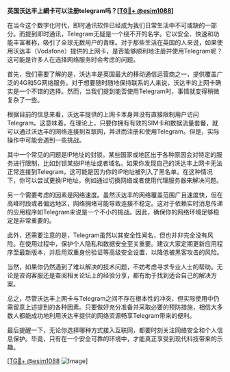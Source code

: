 **英国沃达丰上網卡可以注册telegram吗？[[TG💪+ @esim1088](https://t.me/s/esim1088)]**

在当今这个数字化时代，即时通讯软件已经成为我们日常生活中不可或缺的一部分。而提到即时通讯，Telegram无疑是一个绕不开的名字。它以安全、快速和功能丰富著称，吸引了全球无数用户的青睐。对于那些生活在英国的人来说，如果使用沃达丰（Vodafone）提供的上网卡，是否能够顺利地注册并使用Telegram呢？这可能是许多人在选择网络服务时会考虑的问题。

首先，我们需要了解的是，沃达丰是英国最大的移动通信运营商之一，提供覆盖广泛的4G和5G网络服务。对于想要随时随地保持联系的人来说，沃达丰的上网卡确实是一个不错的选择。然而，当我们提到能否使用Telegram时，事情就变得稍微复杂了一些。

根据目前的信息来看，沃达丰提供的上网卡本身并没有直接限制用户访问Telegram。这意味着，在理论上，只要你拥有有效的SIM卡和数据流量套餐，就可以通过沃达丰的网络连接到互联网，并进而注册和使用Telegram。但是，实际操作中可能会遇到一些挑战。

其中一个常见的问题是IP地址的封锁。某些国家或地区出于各种原因会对特定的服务进行限制，比如封锁某些IP地址或者域名。如果你发现自己的沃达丰上网卡无法正常连接到Telegram，这可能是因为你的IP地址被列入了黑名单。在这种情况下，你可以尝试更换IP地址，例如通过切换网络或者使用代理服务器来解决问题。

另一个需要考虑的因素是网络速度。虽然沃达丰的网络覆盖范围广且速度快，但在高峰时段或者偏远地区，网络拥堵可能导致连接不稳定。这对于依赖实时消息传递的应用程序如Telegram来说是一个不小的挑战。因此，确保你的网络环境足够稳定是非常重要的。

此外，还需要注意的是，Telegram虽然以其安全性闻名，但也并非完全没有风险。在使用过程中，保护个人隐私和数据安全至关重要。建议大家定期更新应用程序至最新版本，并启用双重身份验证等高级安全设置，以降低被黑客攻击的风险。

当然，如果你仍然遇到了难以解决的技术问题，不妨考虑寻求专业人士的帮助。无论是咨询客服还是查阅相关论坛上的经验分享，都有助于找到适合自己的解决方案。

总之，尽管沃达丰上网卡与Telegram之间不存在根本性的冲突，但实际使用中仍需留意上述提到的各种因素。只要做好充分准备并采取必要的预防措施，相信大多数人都能成功地利用沃达丰提供的网络资源畅享Telegram带来的便利。

最后提醒一下，无论你选择哪种方式接入互联网，都要时刻关注网络安全和个人信息保护。毕竟，只有在一个安全可靠的环境中，才能真正享受到现代科技带来的乐趣。

[[TG💪+ @esim1088](https://t.me/s/esim1088) ![Image](https://i.postimg.cc/4NQfJmqS/Snipaste-2025-05-13-00-14-12.png)]